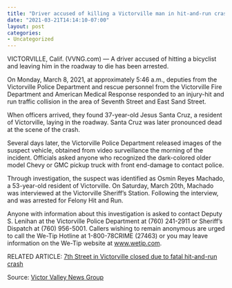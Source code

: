 ```yaml
---
title: "Driver accused of killing a Victorville man in hit-and-run crash arrested"
date: "2021-03-21T14:14:10-07:00"
layout: post
categories:
- Uncategorized
---
```


VICTORVILLE, Calif. (VVNG.com) — A driver accused of hitting a bicyclist and leaving him in the roadway to die has been arrested.

On Monday, March 8, 2021, at approximately 5:46 a.m., deputies from the Victorville Police Department and rescue personnel from the Victorville Fire Department and American Medical Response responded to an injury-hit and run traffic collision in the area of Seventh Street and East Sand Street.

When officers arrived, they found 37-year-old Jesus Santa Cruz, a resident of Victorville, laying in the roadway. Santa Cruz was later pronounced dead at the scene of the crash.

Several days later, the Victorville Police Department released images of the suspect vehicle, obtained from video surveillance the morning of the incident. Officials asked anyone who recognized the dark-colored older model Chevy or GMC pickup truck with front end-damage to contact police.

Through investigation, the suspect was identified as Osmin Reyes Machado, a 53-year-old resident of Victorville. On Saturday, March 20th, Machado was interviewed at the Victorville Sheriff’s Station. Following the interview, and was arrested for Felony Hit and Run.

Anyone with information about this investigation is asked to contact Deputy S. Lenihan at the Victorville Police Department at (760) 241-2911 or Sheriff’s Dispatch at (760) 956-5001. Callers wishing to remain anonymous are urged to call the We-Tip Hotline at 1-800-78CRIME (27463) or you may leave information on the We-Tip website at www.wetip.com.

RELATED ARTICLE: [7th Street in Victorville closed due to fatal hit-and-run crash](https://www.hdcycling.org/2021/03/7th-street-in-victorville-closed-due-to-fatal-hit-and-run-crash/)

Source: [Victor Valley News Group](https://www.vvng.com/driver-accused-of-killing-a-victorville-man-in-hit-and-run-crash-arrested/)